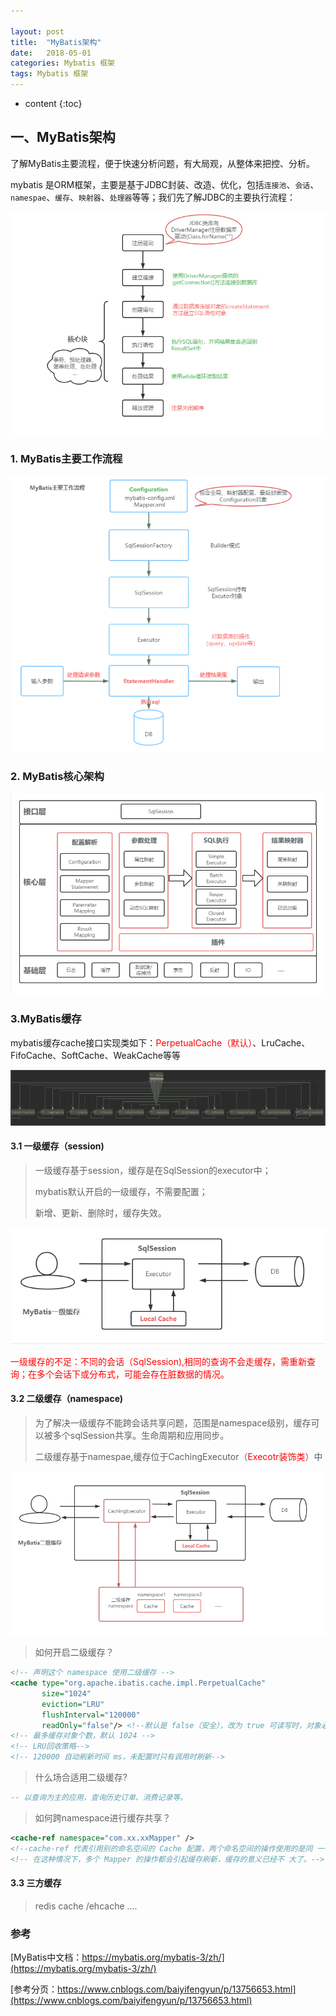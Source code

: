 ```yaml
---

layout: post
title:  "MyBatis架构"
date:   2018-05-01
categories: Mybatis 框架
tags: Mybatis 框架
---
```


* content
{:toc}

## 一、MyBatis架构

  了解MyBatis主要流程，便于快速分析问题，有大局观，从整体来把控、分析。

mybatis 是ORM框架，主要是基于JDBC封装、改造、优化，包括`连接池`、`会话`、`namespae`、`缓存`、`映射器`、`处理器`等等；我们先了解JDBC的主要执行流程：

![2021-11-21_2021-11-21_JDBC主要流程](\image\mybatis\2021-11-21_JDBC主要流程.png)

### 1. MyBatis主要工作流程

![2021-11-21_mybatis主要工作流程](\image\mybatis\2021-11-21_mybatis主要工作流程.png)

### 2. MyBatis核心架构

![2021-11-21_mybatis架构](\image\mybatis\2021-11-21_mybatis架构.png)

### 3.MyBatis缓存

mybatis缓存cache接口实现类如下：<font color='red'>PerpetualCache（默认）</font>、LruCache、FifoCache、SoftCache、WeakCache等等

![2021-11-21_mybatis缓存实现类](\image\mybatis\2021-11-21_mybatis缓存实现类.png)

#### 3.1 一级缓存（session)

> 一级缓存基于session，缓存是在SqlSession的executor中；
>
> mybatis默认开启的一级缓存，不需要配置；
>
> 新增、更新、删除时，缓存失效。

![2021-11-21_mybatis一级缓存图解](\image\mybatis\2021-11-21_mybatis一级缓存图解.png)

​	 <font color='red'>一级缓存的不足：不同的会话（SqlSession),相同的查询不会走缓存，需重新查询；在多个会话下或分布式，可能会存在脏数据的情况。</font>

#### 3.2 二级缓存（namespace)

> 为了解决一级缓存不能跨会话共享问题，范围是namespace级别，缓存可以被多个sqlSession共享。生命周期和应用同步。
>
> 二级缓存基于namespae,缓存位于CachingExecutor（<font color='red'>Execotr装饰类</font>）中

![2021-11-21_mybatis二级缓存图解](\image\mybatis\2021-11-21_mybatis二级缓存图解.png)

> 如何开启二级缓存？

```xml
<!-- 声明这个 namespace 使用二级缓存 --> 
<cache type="org.apache.ibatis.cache.impl.PerpetualCache"         
       size="1024" 
	   eviction="LRU" 
       flushInterval="120000" 
       readOnly="false"/> <!--默认是 false（安全），改为 true 可读写时，对象必须支持序列 化 -->
<!-- 最多缓存对象个数，默认 1024 -->
<!-- LRU回收策略--> 
<!-- 120000 自动刷新时间 ms，未配置时只有调用时刷新--> 
```

> 什么场合适用二级缓存?

```sql
-- 以查询为主的应用，查询历史订单、消费记录等。
```

> 如何跨namespace进行缓存共享？

```xml
<cache-ref namespace="com.xx.xxMapper" />
<!--cache-ref 代表引用别的命名空间的 Cache 配置，两个命名空间的操作使用的是同 一个 Cache。-->
<!-- 在这种情况下，多个 Mapper 的操作都会引起缓存刷新，缓存的意义已经不 大了。-->
```



#### 3.3 三方缓存

> redis cache /ehcache ....

### 参考

[MyBatis中文档：https://mybatis.org/mybatis-3/zh/](https://mybatis.org/mybatis-3/zh/)

[参考分页：https://www.cnblogs.com/baiyifengyun/p/13756653.html](https://www.cnblogs.com/baiyifengyun/p/13756653.html)
